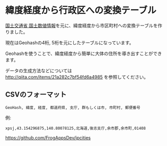 # 緯度経度から行政区への変換テーブル

[国土交通省 国土数値情報](http://nlftp.mlit.go.jp/ksj/gml/datalist/KsjTmplt-N03.html)を元に、緯度経度から市区町村への変換テーブルを作りました。

現在はGeohashの4桁, 5桁を元にしたテーブルになっています。

Geohashを使うことで、緯度経度から簡単に大体の住所を導き出すことができます。

データの生成方法などについては http://qiita.com/items/21a282c7bf54fd6a4985 を参照してください。

## CSVのフォーマット

```
GeoHash, 緯度, 経度, 都道府県, 支庁, 群もしくは市, 市町村, 郵便番号
```

例:

```
xpsj,43.154296875,140.80078125,北海道,後志支庁,余市郡,余市町,01408
```

https://github.com/FrogAppsDev/jpcities
